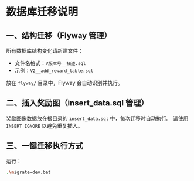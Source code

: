 # 数据库迁移说明

## 一、结构迁移（Flyway 管理）
所有数据库结构变化请新建文件：

- 文件名格式：`V版本号__描述.sql`
- 示例：`V2__add_reward_table.sql`

放在 `flyway/` 目录中，Flyway 会自动识别并执行。

## 二、插入奖励图（insert_data.sql 管理）
奖励图像数据放在根目录的 `insert_data.sql` 中，每次迁移时自动执行。
请使用 `INSERT IGNORE` 以避免重复插入。

## 三、一键迁移执行方式
运行：

```bash
.\migrate-dev.bat
